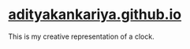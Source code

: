 # [adityakankariya.github.io](adityakankariya.github.io)

This is my creative representation of a clock.
